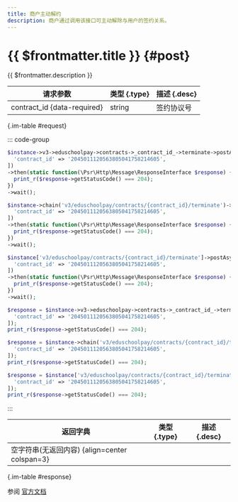 ```yaml
---
title: 商户主动解约
description: 商户通过调用该接口可主动解除与用户的签约关系。
---
```


# {{ $frontmatter.title }} {#post}

{{ $frontmatter.description }}

| 请求参数 | 类型 {.type} | 描述 {.desc}
| --- | --- | ---
| contract_id {data-required} | string | 签约协议号

{.im-table #request}

::: code-group

```php [异步纯链式]
$instance->v3->eduschoolpay->contracts->_contract_id_->terminate->postAsync([
  'contract_id' => '2045011120563805041758214605',
])
->then(static function(\Psr\Http\Message\ResponseInterface $response) {
  print_r($response->getStatusCode() === 204);
})
->wait();
```

```php [异步声明式]
$instance->chain('v3/eduschoolpay/contracts/{contract_id}/terminate')->postAsync([
  'contract_id' => '2045011120563805041758214605',
])
->then(static function(\Psr\Http\Message\ResponseInterface $response) {
  print_r($response->getStatusCode() === 204);
})
->wait();
```

```php [异步属性式]
$instance['v3/eduschoolpay/contracts/{contract_id}/terminate']->postAsync([
  'contract_id' => '2045011120563805041758214605',
])
->then(static function(\Psr\Http\Message\ResponseInterface $response) {
  print_r($response->getStatusCode() === 204);
})
->wait();
```

```php [同步纯链式]
$response = $instance->v3->eduschoolpay->contracts->_contract_id_->terminate->post([
  'contract_id' => '2045011120563805041758214605',
]);
print_r($response->getStatusCode() === 204);
```

```php [同步声明式]
$response = $instance->chain('v3/eduschoolpay/contracts/{contract_id}/terminate')->post([
  'contract_id' => '2045011120563805041758214605',
]);
print_r($response->getStatusCode() === 204);
```

```php [同步属性式]
$response = $instance['v3/eduschoolpay/contracts/{contract_id}/terminate']->post([
  'contract_id' => '2045011120563805041758214605',
]);
print_r($response->getStatusCode() === 204);
```

:::

| 返回字典 | 类型 {.type} | 描述 {.desc}
| --- | --- | ---
| 空字符串(无返回内容) {align=center colspan=3}

{.im-table #response}

参阅 [官方文档](https://pay.weixin.qq.com/doc/v3/partner/4012469025)
